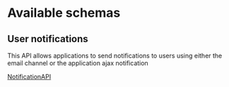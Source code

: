 # Available schemas

## User notifications

This API allows applications to send notifications to users using either the email channel or the application ajax notification

[NotificationAPI](https://editor.swagger.io/?url=https://raw.githubusercontent.com/fabs-co/idbschemas/master/infrastructure/NotificationSchemas.yaml)
